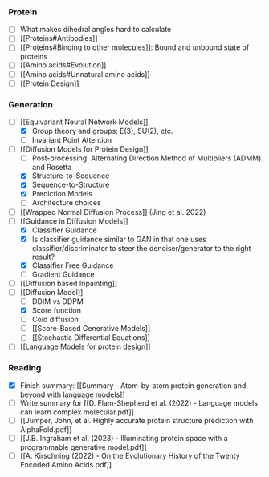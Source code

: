 ### Protein
- [ ] What makes dihedral angles hard to calculate
- [ ] [[Proteins#Antibodies]]
- [ ] [[Proteins#Binding to other molecules]]: Bound and unbound state of proteins
- [ ] [[Amino acids#Evolution]]
- [ ] [[Amino acids#Unnatural amino acids]]
- [ ] [[Protein Design]]
### Generation
- [ ] [[Equivariant Neural Network Models]]
	- [x] Group theory and groups: E(3), SU(2), etc.
	- [ ] Invariant Point Attention
- [ ] [[Diffusion Models for Protein Design]]
	- [ ] Post-processing: Alternating Direction Method of Multipliers (ADMM) and Rosetta
	- [x] Structure-to-Sequence
	- [x] Sequence-to-Structure
	- [x] Prediction Models
	- [ ] Architecture choices
- [ ] [[Wrapped Normal Diffusion Process]] (Jing et al. 2022)
- [ ] [[Guidance in Diffusion Models]] 
	- [x] Classifier Guidance
	- [x] Is classifier guidance similar to GAN in that one uses classifier/discriminator to steer the denoiser/generator to the right result?
	- [x] Classifier Free Guidance
	- [ ] Gradient Guidance
- [ ] [[Diffusion based Inpainting]]
- [ ] [[Diffusion Model]]
	- [ ] DDIM vs DDPM
	- [x] Score function
	- [ ] Cold diffusion
	- [ ] [[Score-Based Generative Models]]
	- [ ] [[Stochastic Differential Equations]]
- [ ] [[Language Models for protein design]]
### Reading
- [x] Finish summary: [[Summary - Atom-by-atom protein generation and beyond with language models]]
- [ ] Write summary for [[D. Flam-Shepherd et al. (2022) - Language models can learn complex molecular.pdf]]
- [ ] [[Jumper, John, et al. Highly accurate protein structure prediction with AlphaFold.pdf]]
- [ ] [[J.B. Ingraham et al. (2023) - Illuminating protein space with a programmable generative model.pdf]]
- [ ] [[A. Kirschning (2022) - On the Evolutionary History of the Twenty Encoded Amino Acids.pdf]]